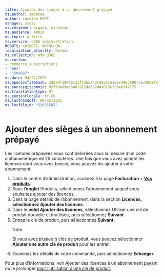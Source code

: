```yaml
---
title: Ajouter des sièges à un abonnement prépayé
ms.author: cmcatee
author: cmcatee-MSFT
manager: scotv
ms.reviewer: argani, nicholak
ms.audience: Admin
ms.topic: article
ms.service: o365-administration
ROBOTS: NOINDEX, NOFOLLOW
localization_priority: Normal
ms.collection: Adm_O365
ms.custom:
- commerce_subscriptions
- "663"
- "1500007"
ms.date: 04/21/2020
ms.openlocfilehash: 2d270fa84f6135ffdb5a42c0838c519ac4963a9873e3d021fcfcebf6c409fac6
ms.sourcegitcommit: b5f7da89a650d2915dc652449623c78be6247175
ms.translationtype: MT
ms.contentlocale: fr-FR
ms.lasthandoff: 08/05/2021
ms.locfileid: "53935587"
---
```

# <a name="add-seats-to-a-prepaid-subscription"></a>Ajouter des sièges à un abonnement prépayé

Les licences prépayées vous sont délivrées sous la mesure d’un code alphanumérique de 25 caractères. Une fois que vous avez acheté les licences dont vous avez besoin, vous pouvez les ajouter à votre abonnement.

1. Dans le centre d’administration, accédez à la page **Facturation** > **[Vos produits](https://go.microsoft.com/fwlink/p/?linkid=842054)**.
2. Sous **l’onglet** Produits, sélectionnez l’abonnement auquel vous souhaitez ajouter des licences.
3. Dans la page détails de l’abonnement, dans la section **Licences,** **sélectionnez Ajouter des licences.**
4. Dans le **volet Ajouter des licences,** sélectionnez Utiliser une clé de produit nouvelle et inutilisée, puis sélectionnez **Suivant**.
5. Entrez la clé de produit, puis sélectionnez **Suivant.**
    > [!NOTE]
    > Si vous avez plusieurs clés de produit, vous pouvez sélectionner **Ajouter une autre clé de produit** pour les entrer.
6. Examinez les détails de votre commande, puis sélectionnez **Échanger.**

Pour plus d’informations, voir Ajouter des licences à un abonnement payant ou le prolonger [pour l’utilisation d’une clé de produit.](https://docs.microsoft.com/microsoft-365/commerce/licenses/add-licenses-using-product-key)